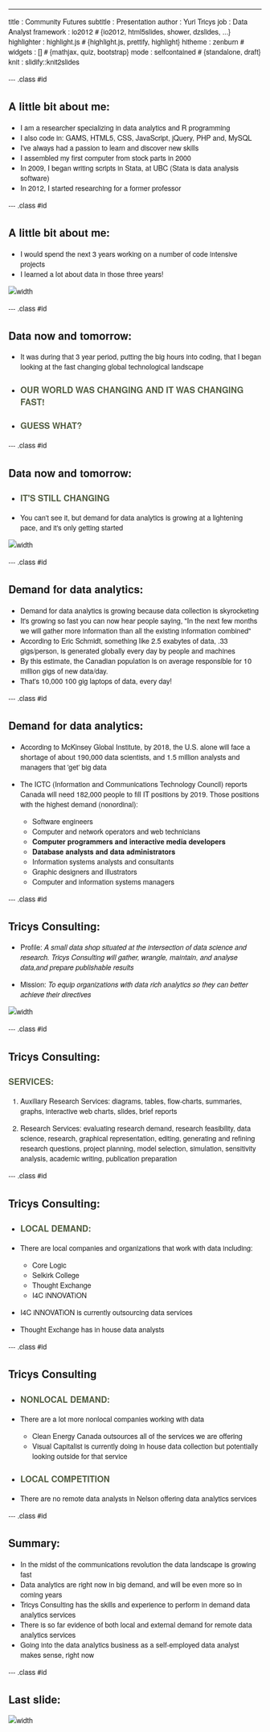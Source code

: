 ---
title       : Community Futures
subtitle    : Presentation
author      : Yuri Tricys
job         : Data Analyst
framework   : io2012        # {io2012, html5slides, shower, dzslides, ...}
highlighter : highlight.js  # {highlight.js, prettify, highlight}
hitheme       : zenburn #
widgets     : []            # {mathjax, quiz, bootstrap}
mode        : selfcontained # {standalone, draft}
knit        : slidify::knit2slides

--- .class #id

<style>

body {
 font-family: "Helvetica Neue", sans-serif;
  <!-- color: #444; -->
  <!-- color: #797979;               /*light gray*/ -->
}

/* Fonts and Spacing */
article p, article li, article li.build, section p, section li{
  font-family: 'Helvetica', sans-serif;
  text-align: justify;
  font-size:23px;
  line-height: 1.5em;
  color: #444;
  color: #000;
<!-- color: #797979;               /*light gray*/ -->
}


.title-slide {
  background-color: #CBE7A5; /* #EDE0CF; ; #CA9F9D */
  background-color:#fff;
//  background-image:url(http://goo.gl/EpXln);
//background-image:url("file:///C:/Users/User/Documents/GitHub/Trends-Global.github.io/slides/cf_deck/imagesjpg60.jpg");
  background-repeat: no-repeat;
  background-position: center center;
  background-size: cover;
//  background-color: #fff;
//  color: #535E43 ;
  //color: #797979;

}

.title-slide hgroup > h1{
 font-family: 'Helvetica', sanserif;
}

.title-slide hgroup > h1,
.title-slide hgroup > h2 {
  color: #535E43 ;  /* ; #EF5150*/
color: #535E43 ;
}

h1 {
  font-family: "Helvetica Neue", sans-serif;
  font-size: 3em;
 font-weight: 700;

}


slide.segue h2{
  font-family: "Helvetica Neue", sans-serif;
  font-size: 1.75em;
 font-weight: 700;
}

h3{
  font-family: "Helvetica Neue", sans-serif;
  font-size: 1.2em;
 font-weight: 700;
color: #535E43 ;
}

slide:not(.segue)  h2{
  font-family: "Helvetica Neue", sans-serif;
  font-size: 1.75em;
color: #535E43 ;

}
article p {
  font-family: "Helvetica Neue", sans-serif;
  color: #797979;               /*light gray*/
color: #535E43 ;
  color: #000;
}

#custbg {

}

.deck-container .slide h1 {
  color: #fff;
  color: #535E43 ;
}

#custbg h2 {
 margin-right: 80ems;
  color: #535E43 ;
  border: none;
 margin: 0 0 0 8px;
text-align: center;
}

#custbg h3 {
 margin: 0 0 0 20px;
color: #fff;
  color: #535E43 ;
text-align: center;
}

#custbg p {
 margin: 0 0 0 20px;
}
</style>


## A little bit about me:

* I am a researcher specializing in data analytics and R programming
* I also code in: GAMS, HTML5, CSS, JavaScript, jQuery, PHP and, MySQL <br>
* I've always had a passion to learn and discover new skills
* I assembled my first computer from stock parts in 2000
* In 2009, I began writing scripts in Stata, at UBC (Stata is data analysis software)
* In 2012, I started researching for a former professor

--- .class #id

## A little bit about me:

* I would spend the next 3 years working on a number of code intensive projects
* I learned a lot about data in those three years!

![width](data_work1.jpg)

--- .class #id

## Data now and tomorrow:


* It was during that 3 year period, putting the big hours into coding, that I began looking at the fast changing global technological landscape

* ### OUR WORLD WAS CHANGING AND IT WAS CHANGING FAST!

* ### GUESS WHAT?

--- .class #id

## Data now and tomorrow:

* ### IT'S  STILL CHANGING

* You can't see it, but demand for data analytics is growing at a lightening pace, and
  it's only getting started

![width](big-data-cartoon1.jpg)

--- .class #id

## Demand for data analytics:

* Demand for data analytics is growing because data collection is skyrocketing
* It's growing so fast you can now hear people saying, "In the next few months we will
  gather more information than all the existing information combined"
* According to Eric Schmidt, something like 2.5 exabytes of data, .33 gigs/person, is
  generated globally every day by people and machines
* By this estimate, the Canadian population is on average responsible for 10 million gigs
  of new data/day.
* That's 10,000 100 gig laptops of data, every day!


--- .class #id

## Demand for data analytics:

* According to McKinsey Global Institute, by 2018, the U.S. alone will face a shortage of about 190,000 data scientists, and 1.5 million analysts and managers that 'get' big data

* The ICTC (Information and Communications Technology Council) reports Canada will need 182,000 people to fill IT positions by 2019. Those positions with the highest demand (nonordinal):

    * Software engineers
    * Computer and network operators and web technicians
    * **Computer programmers and interactive media developers**
    * **Database analysts and data administrators**
    * Information systems analysts and consultants
    * Graphic designers and illustrators
    * Computer and information systems managers


--- .class #id

## Tricys Consulting:

* Profile: *A small data shop situated at the intersection of data science and research. Tricys Consulting will gather, wrangle, maintain, and analyse data,and prepare publishable results*

* Mission: *To equip organizations with data rich analytics so they can better achieve their directives*

![width](serveimage.jpg)

--- .class #id

## Tricys Consulting:

### SERVICES:

1. Auxiliary Research Services: diagrams, tables, flow-charts, summaries, graphs, interactive web charts, slides, brief reports

2. Research Services: evaluating research demand, research feasibility, data science, research, graphical representation, editing, generating and refining research questions, project planning, model selection, simulation, sensitivity analysis, academic writing, publication preparation

--- .class #id

## Tricys Consulting:

* ### LOCAL DEMAND:

* There are local companies and organizations that work with data including:
    * Core Logic
    * Selkirk College
    * Thought Exchange
    * I4C iNNOVATiON

* I4C iNNOVATiON is currently outsourcing data services
* Thought Exchange has in house data analysts

--- .class #id

## Tricys Consulting


* ### NONLOCAL DEMAND:

* There are a lot more nonlocal companies working with data
    * Clean Energy Canada outsources all of the services we are offering
    * Visual Capitalist is currently doing in house data collection but potentially
     looking outside for that service

* ### LOCAL COMPETITION

* There are no remote data analysts in Nelson offering data analytics services



--- .class #id

## Summary:

* In the midst of the communications revolution the data landscape is growing fast
* Data analytics are right now in big demand, and will be even more so in coming years
* Tricys Consulting has the skills and experience to perform in demand data analytics services
* There is so far evidence of both local and external demand for remote data analytics services
* Going into the data analytics business as a self-employed data analyst makes sense, right now


--- .class #id

## Last slide:


![width](data_scientist.jpg)

<!--  LocalWords:  px
 -->

